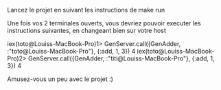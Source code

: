 Lancez le projet en suivant les instructions de make run

Une fois vos 2 terminales ouverts, vous devriez pouvoir executer les instructions suivantes, en changeant bien sur votre host


iex(toto@Louiss-MacBook-Pro)1> GenServer.call({GenAdder, :"toto@Louiss-MacBook-Pro"}, {:add, 1, 3})
4
iex(toto@Louiss-MacBook-Pro)2> GenServer.call({GenAdder, :"titi@Louiss-MacBook-Pro"}, {:add, 1, 3})
4


Amusez-vous un peu avec le projet :)